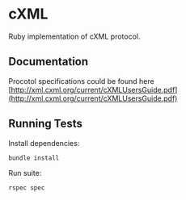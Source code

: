 # cXML

Ruby implementation of cXML protocol. 

## Documentation

Procotol specifications could be found here [http://xml.cxml.org/current/cXMLUsersGuide.pdf](http://xml.cxml.org/current/cXMLUsersGuide.pdf)

## Running Tests

Install dependencies:

```
bundle install
```

Run suite:

```
rspec spec
```
